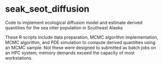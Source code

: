 # seak_seot_diffusion
Code to implement ecological diffusion model and estimate derived quantities for the sea otter population in Southeast Alaska

These R scripts include data preparation, MCMC algorithm implementation, MCMC algorithm, and PDE simulation to compute derived quantities using an MCMC sample.  Not these were designed to submitted as batch jobs on an HPC system; memory demands exceed the capacity of most workstations.

